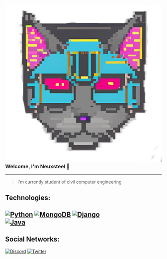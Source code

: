 ### ![imagén](https://github.com/neuxsteel/neuxsteel/blob/main/leviCat.png) Welcome, I'm Neuxsteel 👋
---
> I'm currently student of civil computer engineering

## Technologies:
[![Python](https://img.shields.io/badge/Python-yellow?style=for-the-badge&logo=python&logoColor=white&labelColor=101010)]()
[![MongoDB](https://img.shields.io/badge/MongoDB-47A248?style=for-the-badge&logo=mongodb&logoColor=white&labelColor=101010)]()
[![Django](https://img.shields.io/badge/Node.JS-339933?style=for-the-badge&logo=django&logoColor=white&labelColor=101010)]()
</br>
[![Java](https://img.shields.io/badge/Java-CB3234?style=for-the-badge&logo=openjdk&logoColor=white&labelColor=101010)]()
---
## Social Networks:
[![Discord](https://img.shields.io/badge/Discord-neuxsteel-5865F2?style=for-the-badge&logo=discord&logoColor=white&labelColor=101010)]()
[![Twitter](https://img.shields.io/badge/Twitter-@neuxsteel-1DA1F2?style=for-the-badge&logo=twitter&logoColor=white&labelColor=101010)]()
<!--
**neuxsteel/neuxsteel** is a ✨ _special_ ✨ repository because its `README.md` (this file) appears on your GitHub profile.

Here are some ideas to get you started:

- 🔭 I’m currently working on ...
- 🌱 I’m currently learning ...
- 👯 I’m looking to collaborate on ...
- 🤔 I’m looking for help with ...
- 💬 Ask me about ...
- 📫 How to reach me: ...
- 😄 Pronouns: ...
- ⚡ Fun fact: ...
-->
